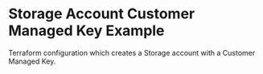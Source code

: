 # Storage Account Customer Managed Key Example

Terraform configuration which creates a Storage account with a Customer Managed Key.
